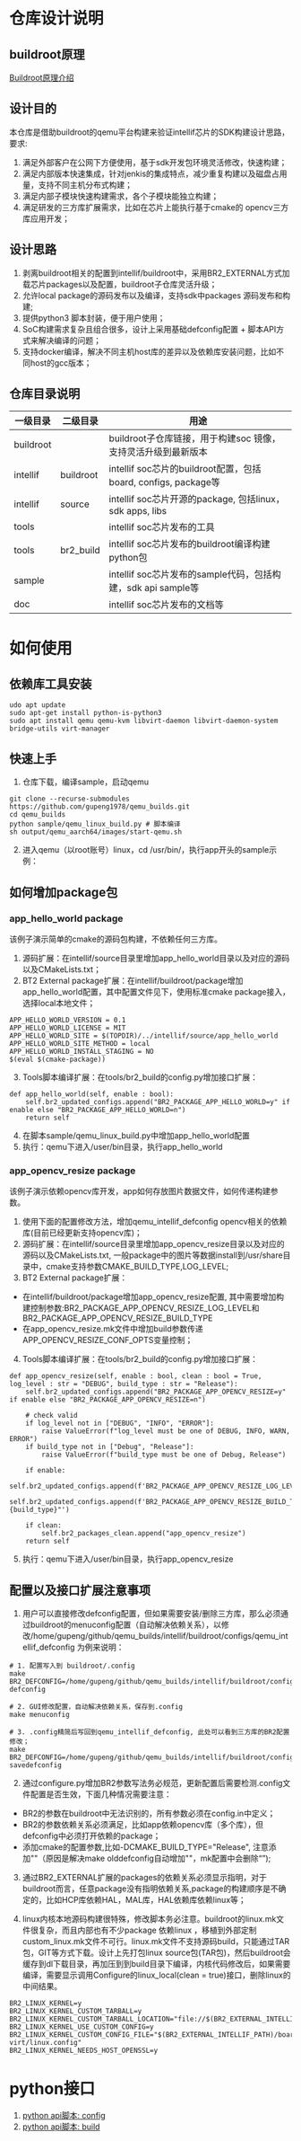 # 仓库设计说明
## buildroot原理
[Buildroot原理介绍](docs/从树莓派4构建理解buildroot原理.docx)

## 设计目的
本仓库是借助buildroot的qemu平台构建来验证intellif芯片的SDK构建设计思路，要求:
1. 满足外部客户在公网下方便使用，基于sdk开发包环境灵活修改，快速构建；
2. 满足内部版本快速集成，针对jenkis的集成特点，减少重复构建以及磁盘占用量，支持不同主机分布式构建；
3. 满足内部子模块快速构建需求，各个子模块能独立构建；
4. 满足研发的三方库扩展需求，比如在芯片上能执行基于cmake的 opencv三方库应用开发；

## 设计思路
1. 剥离buildroot相关的配置到intellif/buildroot中，采用BR2_EXTERNAL方式加载芯片packages以及配置，buildroot子仓库灵活升级；
2. 允许local package的源码发布以及编译，支持sdk中packages 源码发布和构建;
3. 提供python3 脚本封装，便于用户使用；
4. SoC构建需求复杂且组合很多，设计上采用基础defconfig配置 + 脚本API方式来解决编译的问题；
5. 支持docker编译，解决不同主机host库的差异以及依赖库安装问题，比如不同host的gcc版本；


## 仓库目录说明
| 一级目录       | 二级目录            | 用途  |
|-------------|-----------------|------------|
| buildroot |  | buildroot子仓库链接，用于构建soc 镜像，支持灵活升级到最新版本 |
| intellif | buildroot | intellif soc芯片的buildroot配置，包括board, configs, package等 |
| intellif | source | intellif soc芯片开源的package, 包括linux， sdk apps, libs |
| tools |  | intellif soc芯片发布的工具 |
| tools | br2_build | intellif soc芯片发布的buildroot编译构建python包 |
| sample | | intellif soc芯片发布的sample代码，包括构建，sdk api sample等 |
| doc | | intellif soc芯片发布的文档等 |


# 如何使用
## 依赖库工具安装
```
udo apt update
sudo apt-get install python-is-python3
sudo apt install qemu qemu-kvm libvirt-daemon libvirt-daemon-system bridge-utils virt-manager
```

## 快速上手

1. 仓库下载，编译sample，启动qemu
```
git clone --recurse-submodules https://github.com/gupeng1978/qemu_builds.git
cd qemu_builds 
python sample/qemu_linux_build.py # 脚本编译
sh output/qemu_aarch64/images/start-qemu.sh
```

2. 进入qemu（以root账号）linux，cd /usr/bin/，执行app开头的sample示例：

## 如何增加package包
### app_hello_world package
该例子演示简单的cmake的源码包构建，不依赖任何三方库。
1. 源码扩展：在intellif/source目录里增加app_hello_world目录以及对应的源码以及CMakeLists.txt；
2. BT2 External package扩展：在intellif/buildroot/package增加app_hello_world配置，其中配置文件见下，使用标准cmake package接入，选择local本地文件；
```
APP_HELLO_WORLD_VERSION = 0.1
APP_HELLO_WORLD_LICENSE = MIT
APP_HELLO_WORLD_SITE = $(TOPDIR)/../intellif/source/app_hello_world
APP_HELLO_WORLD_SITE_METHOD = local
APP_HELLO_WORLD_INSTALL_STAGING = NO
$(eval $(cmake-package))
```
3. Tools脚本编译扩展：在tools/br2_build的config.py增加接口扩展：
```
def app_hello_world(self, enable : bool):
    self.br2_updated_configs.append("BR2_PACKAGE_APP_HELLO_WORLD=y" if enable else "BR2_PACKAGE_APP_HELLO_WORLD=n")
    return self
```
4. 在脚本sample/qemu_linux_build.py中增加app_hello_world配置
5. 执行：qemu下进入/user/bin目录，执行app_hello_world

### app_opencv_resize package
该例子演示依赖opencv库开发，app如何存放图片数据文件，如何传递构建参数。
1. 使用下面的配置修改方法，增加qemu_intellif_defconfig opencv相关的依赖库(目前已经更新支持opencv库)；
2. 源码扩展：在intellif/source目录里增加app_opencv_resize目录以及对应的源码以及CMakeLists.txt, 一般package中的图片等数据install到/usr/share目录中，cmake支持参数CMAKE_BUILD_TYPE,LOG_LEVEL;
3. BT2 External package扩展：
- 在intellif/buildroot/package增加app_opencv_resize配置, 其中需要增加构建控制参数:BR2_PACKAGE_APP_OPENCV_RESIZE_LOG_LEVEL和BR2_PACKAGE_APP_OPENCV_RESIZE_BUILD_TYPE
- 在app_opencv_resize.mk文件中增加build参数传递APP_OPENCV_RESIZE_CONF_OPTS变量控制；
4. Tools脚本编译扩展：在tools/br2_build的config.py增加接口扩展：
```
def app_opencv_resize(self, enable : bool, clean : bool = True, log_level : str = "DEBUG", build_type : str = "Release"):
    self.br2_updated_configs.append("BR2_PACKAGE_APP_OPENCV_RESIZE=y" if enable else "BR2_PACKAGE_APP_OPENCV_RESIZE=n")
    
    # check valid
    if log_level not in ["DEBUG", "INFO", "ERROR"]:
        raise ValueError(f"log_level must be one of DEBUG, INFO, WARN, ERROR")
    if build_type not in ["Debug", "Release"]:
        raise ValueError(f"build_type must be one of Debug, Release")
    
    if enable:
            self.br2_updated_configs.append(f'BR2_PACKAGE_APP_OPENCV_RESIZE_LOG_LEVEL="LOG_LEVEL_{log_level}"')
            self.br2_updated_configs.append(f'BR2_PACKAGE_APP_OPENCV_RESIZE_BUILD_TYPE="{build_type}"')
        
    if clean:
        self.br2_packages_clean.append("app_opencv_resize")
    return self
```
5. 执行：qemu下进入/user/bin目录，执行app_opencv_resize


## 配置以及接口扩展注意事项
1. 用户可以直接修改defconfig配置，但如果需要安装/删除三方库，那么必须通过buildroot的menuconfig配置（自动解决依赖关系），以修改/home/gupeng/github/qemu_builds/intellif/buildroot/configs/qemu_intellif_defconfig 为例来说明：

```
# 1. 配置写入到 buildroot/.config
make BR2_DEFCONFIG=/home/gupeng/github/qemu_builds/intellif/buildroot/configs/qemu_intellif_defconfig  defconfig

# 2. GUI修改配置，自动解决依赖关系，保存到.config
make menuconfig

# 3. .config精简后写回到qemu_intellif_defconfig, 此处可以看到三方库的BR2配置修改；
make BR2_DEFCONFIG=/home/gupeng/github/qemu_builds/intellif/buildroot/configs/qemu_intellif_defconfig savedefconfig

```

2. 通过configure.py增加BR2参数写法务必规范，更新配置后需要检测.config文件配置是否生效，下面几种情况需要注意：
- BR2的参数在buildroot中无法识别的，所有参数必须在config.in中定义；
- BR2的参数依赖关系必须满足，比如app依赖opencv库（多个库），但defconfig中必须打开依赖的package；
- 添加cmake的配置参数,比如-DCMAKE_BUILD_TYPE="Release", 注意添加""（原因是解决make olddefconfig自动增加""，mk配置中会删除“”);


3. 通过BR2_EXTERNAL扩展的packages的依赖关系必须显示指明，对于buildroot而言，任意package没有指明依赖关系,package的构建顺序是不确定的，比如HCP库依赖HAL，MAL库，HAL依赖库依赖linux等；


4. linux内核本地源码构建很特殊，修改脚本务必注意。buildroot的linux.mk文件很复杂，而且内部也有不少package 依赖linux ，移植到外部定制custom_linux.mk文件不可行。linux.mk文件不支持源码build，只能通过TAR包，GIT等方式下载。设计上先打包linux source包(TAR包)，然后buildroot会缓存到dl下载目录，再加压到到build目录下编译，内核代码修改后，如果需要编译，需要显示调用Configure的linux_local(clean = true)接口，删除linux的中间结果。

```
BR2_LINUX_KERNEL=y
BR2_LINUX_KERNEL_CUSTOM_TARBALL=y
BR2_LINUX_KERNEL_CUSTOM_TARBALL_LOCATION="file://$(BR2_EXTERNAL_INTELLIF_PATH)/tarball/linux.tar"
BR2_LINUX_KERNEL_USE_CUSTOM_CONFIG=y
BR2_LINUX_KERNEL_CUSTOM_CONFIG_FILE="$(BR2_EXTERNAL_INTELLIF_PATH)/board/qemu/aarch64-virt/linux.config"
BR2_LINUX_KERNEL_NEEDS_HOST_OPENSSL=y
```


# python接口
1. [python api脚本: config](tools/br2_build/config.py)
2. [python api脚本: build](tools/br2_build/build.py)


